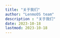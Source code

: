 ```yaml
---
title: "关于我们"
author: "LenmoOS team"
description : "关于我们"
date: 2023-10-18
lastmod: 2023-10-18
---
```

